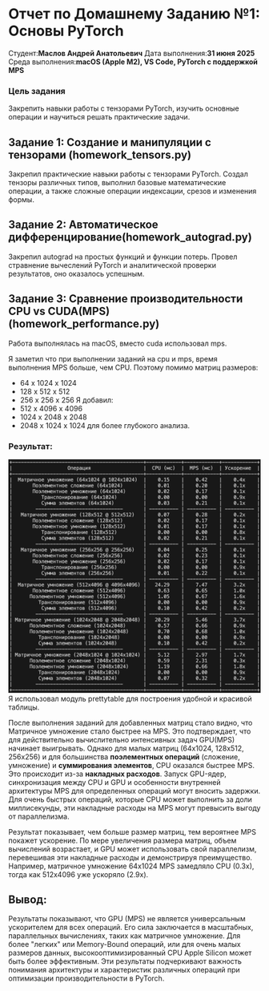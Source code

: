 # Отчет по Домашнему Заданию №1: Основы PyTorch

Студент:**Маслов Андрей Анатольевич**
Дата выполнения:**31 июня 2025**
Среда выполнения:**macOS (Apple M2), VS Code, PyTorch с поддержкой MPS**

### Цель задания
Закрепить навыки работы с тензорами PyTorch, изучить основные операции и научиться решать практические задачи.

## Задание 1: Создание и манипуляции с тензорами (homework_tensors.py)
Закрепил практические навыки работы с тензорами PyTorch. Создал тензоры различных типов, выполнил базовые математические операции, а также сложные операции индексации, срезов и изменения формы.


## Задание 2: Автоматическое дифференцирование(homework_autograd.py)
Закрепил autograd на простых функций и функции потерь. Провел стравнение вычеслений PyTorch и аналитической проверки результатов, оно оказалось успешным.


## Задание 3: Сравнение производительности CPU vs CUDA(MPS) (homework_performance.py)
Работа выполнялась на macOS, вместо cuda использовал mps.

Я заметил что при выполнении заданий на cpu и mps, время выполнения MPS больше, чем CPU. Поэтому помимо матриц размеров:
- 64 x 1024 x 1024
- 128 x 512 x 512
- 256 x 256 x 256
Я добавил:
- 512 x 4096 x 4096
- 1024 x 2048 x 2048
- 2048 x 1024 x 1024
для более глубокого анализа. 

### **Результат**:
![Результат выполнения замеров CPU vs MPS](task3_result.png)
Я использовал модуль prettytable для построения удобной и красивой таблицы.

После выполнения заданий для добавленных матриц стало видно, что Матричное умножение стало быстрее на MPS. Это подтверждает, что для действительно вычислительно интенсивных задач GPU(MPS) начинает выигрывать. Однако для малых матриц (64x1024, 128x512, 256x256) и для большинства **поэлементных операций** (сложение, умножение) и **суммирования элементов**, CPU оказался быстрее MPS. Это происходит из-за **накладных расходов**. Запуск GPU-ядер, синхронизация между CPU и GPU и особенности внутренней архитектуры MPS для определенных операций могут вносить задержки. Для очень быстрых операций, которые CPU может выполнить за доли миллисекунды, эти накладные расходы на MPS могут превысить выгоду от параллелизма. 

Результат показывает, чем больше размер матриц, тем вероятнее MPS покажет ускорение. По мере увеличения размера матриц, объем вычислений возрастает, и GPU может использовать свой параллелизм, перевешивая эти накладные расходы и демонстрируя преимущество. Например, матричное умножение 64x1024 MPS замедляло CPU (0.3x), тогда как 512x4096 уже ускоряло (2.9x).


## Вывод:
Результаты показывают, что GPU (MPS) не является универсальным ускорителем для всех операций. Его сила заключается в масштабных, параллельных вычислениях, таких как матричное умножение. Для более "легких" или Memory-Bound операций, или для очень малых размеров данных, высокооптимизированный CPU Apple Silicon может быть более эффективным. Эти результаты подчеркивают важность понимания архитектуры и характеристик различных операций при оптимизации производительности в PyTorch.
